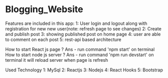 # Blogging_Website

Features are included in this app: 
1: User login and logout along with registration for new new user(note: refresh page to see changes) 
2: Create and publish post 
3: showing published post on home page 
4: user are able to comment on each post 
5: rest-api based architecture

How to start React js page ?
Ans - run command 'npm start' on terminal
How to start node js server ?
Ans - run command 'npm run devstart' on terminal it will reload server when page is refresh

Used Technology 
1: MySql 
2: Reactjs 
3: Nodejs 
4: React Hooks 
5: Bootstrap
